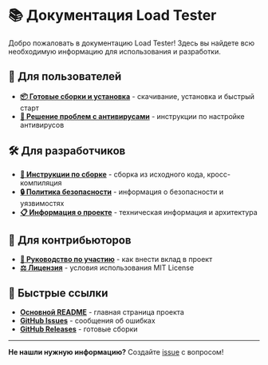 # 📚 Документация Load Tester

Добро пожаловать в документацию Load Tester! Здесь вы найдете всю необходимую информацию для использования и разработки.

## 📖 Для пользователей

- **[📦 Готовые сборки и установка](RELEASE.md)** - скачивание, установка и быстрый старт
- **[🦠 Решение проблем с антивирусами](ANTIVIRUS.md)** - инструкции по настройке антивирусов

## 🛠️ Для разработчиков

- **[🔨 Инструкции по сборке](BUILD.md)** - сборка из исходного кода, кросс-компиляция
- **[🔒 Политика безопасности](SECURITY.md)** - информация о безопасности и уязвимостях
- **[📋 Информация о проекте](PROJECT.md)** - техническая информация и архитектура

## 🤝 Для контрибьюторов

- **[🤝 Руководство по участию](../CONTRIBUTING.md)** - как внести вклад в проект
- **[⚖️ Лицензия](../LICENSE)** - условия использования MIT License

## 🚀 Быстрые ссылки

- **[Основной README](../README.md)** - главная страница проекта
- **[GitHub Issues](https://github.com/715kg/loadtester/issues)** - сообщения об ошибках
- **[GitHub Releases](https://github.com/715kg/loadtester/releases)** - готовые сборки

---

**Не нашли нужную информацию?** Создайте [issue](https://github.com/715kg/loadtester/issues) с вопросом!